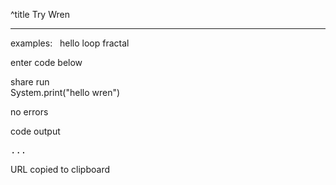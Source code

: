 ^title Try Wren

---

<div id="examples">
examples: &nbsp;
<a class="button" id="try-hello">hello</a>
<a class="button" id="try-loop">loop</a>
<a class="button" id="try-fractal">fractal</a>
</div>

<div id="try-area">

  <p>enter code below</p>

  <div class="buttons">
    <a class="button" id="share">share</a>
    <a class="button" id="try-run">run</a>
  </div>


<div id="try-code" class="language-lua">System.print("hello wren")</div>

<p id="try-result">no errors</p>
<p>code output</p>
<pre><div id="try-output">...</div></pre>

</div>

<div id="copied-popup"><p>URL copied to clipboard</p></div>
